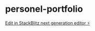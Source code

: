 # personel-portfolio

[Edit in StackBlitz next generation editor ⚡️](https://stackblitz.com/~/github.com/murattkale/personel-portfolio)